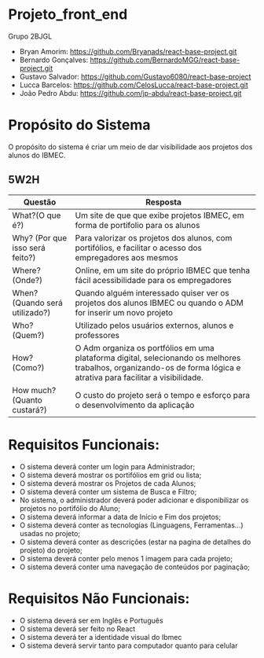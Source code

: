# Projeto_front_end
Grupo 2BJGL

- Bryan Amorim: https://github.com/Bryanads/react-base-project.git
- Bernardo Gonçalves: https://github.com/BernardoMGG/react-base-project.git
- Gustavo Salvador: https://github.com/Gustavo6080/react-base-project
- Lucca Barcelos: https://github.com/CelosLucca/react-base-project.git
- João Pedro Abdu: https://github.com/jp-abdu/react-base-project.git

# Propósito do Sistema

O propósito do sistema é criar um meio de dar visibilidade aos projetos dos alunos do IBMEC.

## 5W2H

|Questão|Resposta|
|-------|--------|
|What?(O que é?)|Um site de que que exibe projetos IBMEC, em forma de portifolio para os alunos | 
|Why? (Por que isso será feito?)|Para valorizar os projetos dos alunos, com portifólios, e facilitar o acesso dos empregadores aos mesmos |
|Where? (Onde?)|Online, em um site do próprio IBMEC que tenha fácil acessibilidade para os empregadores |
|When? (Quando será utilizado?)|Quando alguém interessado quiser ver os projetos dos alunos IBMEC ou quando o ADM for inserir um novo projeto|
|Who? (Quem?)|Utilizado pelos usuários externos, alunos e professores|
|How? (Como?)|O Adm organiza os portfólios em uma plataforma digital, selecionando os melhores trabalhos, organizando-os de forma lógica e atrativa para facilitar a visibilidade.|
|How much? (Quanto custará?)|O custo do projeto será o tempo e esforço para o desenvolvimento da aplicação|



# Requisitos Funcionais:
- O sistema deverá conter um login para Administrador;
- O sistema deverá mostrar os portifólios em grid ou lista;
- O sistema deverá mostrar os Projetos de cada Alunos;
- O sistema deverá conter um sistema de Busca e Filtro;
- No sistema, o administrador deverá poder adicionar e disponibilizar os projetos no portifólio do Aluno;
- O sistema deverá informar a data de Início e Fim dos projetos;
- O sistema deverá conter as tecnologias (Linguagens, Ferramentas...) usadas no projeto;
- O sistema deverá conter as descrições (estar na pagina de detalhes do projeto) do projeto;
- O sistema deverá conter pelo menos 1 imagem para cada projeto;
- O sistema deverá conter uma navegação de conteúdos por paginação;

# Requisitos Não Funcionais:
- O sistema deverá ser em Inglês e Português
- O sistema deverá ser feito no React
- O sistema deverá ter a identidade visual do Ibmec
- O sistema deverá servir tanto para computador quanto para celular


